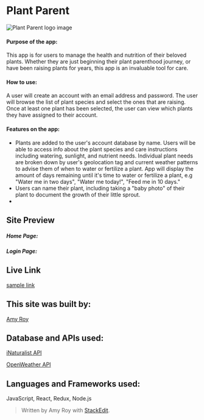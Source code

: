 ﻿
# Plant Parent

![Plant Parent logo image](https://photos.app.goo.gl/VZczqPPizcG55Cow9)

#### Purpose of the app:

This app is for users to manage the health and nutrition of their beloved plants. Whether they are just beginning their plant parenthood journey, or have been raising plants for years, this app is an invaluable tool for care.

#### How to use:

A user will create an account with an email address and password. The user will browse the list of plant species and select the ones that are raising. Once at least one plant has been selected, the user can view which plants they have assigned to their account.

#### Features on the app:

- Plants are added to the user's account database by name. Users will be able to access info about the plant species and care instructions including watering, sunlight, and nutrient needs. Individual plant needs are broken down by user's geolocation tag and current weather patterns to advise them of when to water or fertilize a plant. App will display the amount of days remaining until it's time to water or fertilize a plant, e.g "Water me in two days", "Water me today!", "Feed me in 10 days."
- Users can name their plant, including taking a "baby photo" of their plant to document the growth of their little sprout.
- 

## Site Preview

##### Home Page:

##### Login Page:

## Live Link
[sample link](http://www.google.com)

## This site was built by:

[Amy Roy](https://github.com/MeerKatnip)

## Database and APIs used:

[iNaturalist API]([https://www.inaturalist.org/pages/developers](https://www.inaturalist.org/pages/developers))

[OpenWeather API](https://openweathermap.org/api)

## Languages and Frameworks used:

JavaScript, React, Redux, Node.js

> Written by Amy Roy with [StackEdit](https://stackedit.io/).
